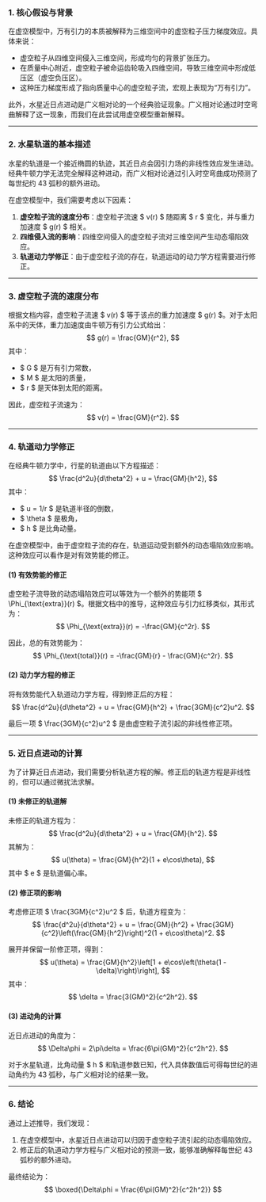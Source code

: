 ### **1. 核心假设与背景**
在虚空模型中，万有引力的本质被解释为三维空间中的虚空粒子压力梯度效应。具体来说：
- 虚空粒子从四维空间侵入三维空间，形成均匀的背景扩张压力。
- 在质量中心附近，虚空粒子被命运齿轮吸入四维空间，导致三维空间中形成低压区（虚空负压区）。
- 这种压力梯度形成了指向质量中心的虚空粒子流，宏观上表现为“万有引力”。

此外，水星近日点进动是广义相对论的一个经典验证现象。广义相对论通过时空弯曲解释了这一现象，而我们在此尝试用虚空模型重新解释。

---

### **2. 水星轨道的基本描述**
水星的轨道是一个接近椭圆的轨迹，其近日点会因引力场的非线性效应发生进动。经典牛顿力学无法完全解释这种进动，而广义相对论通过引入时空弯曲成功预测了每世纪约 43 弧秒的额外进动。

在虚空模型中，我们需要考虑以下因素：
1. **虚空粒子流的速度分布**：虚空粒子流速 $ v(r) $ 随距离 $ r $ 变化，并与重力加速度 $ g(r) $ 相关。
2. **四维侵入流的影响**：四维空间侵入的虚空粒子流对三维空间产生动态塌陷效应。
3. **轨道动力学修正**：由于虚空粒子流的存在，轨道运动的动力学方程需要进行修正。

---

### **3. 虚空粒子流的速度分布**
根据文档内容，虚空粒子流速 $ v(r) $ 等于该点的重力加速度 $ g(r) $。对于太阳系中的天体，重力加速度由牛顿万有引力公式给出：
$$
g(r) = \frac{GM}{r^2},
$$
其中：
- $ G $ 是万有引力常数，
- $ M $ 是太阳的质量，
- $ r $ 是天体到太阳的距离。

因此，虚空粒子流速为：
$$
v(r) = \frac{GM}{r^2}.
$$

---

### **4. 轨道动力学修正**
在经典牛顿力学中，行星的轨道由以下方程描述：
$$
\frac{d^2u}{d\theta^2} + u = \frac{GM}{h^2},
$$
其中：
- $ u = 1/r $ 是轨道半径的倒数，
- $ \theta $ 是极角，
- $ h $ 是比角动量。

在虚空模型中，由于虚空粒子流的存在，轨道运动受到额外的动态塌陷效应影响。这种效应可以看作是对有效势能的修正。

#### **(1) 有效势能的修正**
虚空粒子流导致的动态塌陷效应可以等效为一个额外的势能项 $ \Phi_{\text{extra}}(r) $。根据文档中的推导，这种效应与引力红移类似，其形式为：
$$
\Phi_{\text{extra}}(r) = -\frac{GM}{c^2r}.
$$

因此，总的有效势能为：
$$
\Phi_{\text{total}}(r) = -\frac{GM}{r} - \frac{GM}{c^2r}.
$$

#### **(2) 动力学方程的修正**
将有效势能代入轨道动力学方程，得到修正后的方程：
$$
\frac{d^2u}{d\theta^2} + u = \frac{GM}{h^2} + \frac{3GM}{c^2}u^2.
$$

最后一项 $ \frac{3GM}{c^2}u^2 $ 是由虚空粒子流引起的非线性修正项。

---

### **5. 近日点进动的计算**
为了计算近日点进动，我们需要分析轨道方程的解。修正后的轨道方程是非线性的，但可以通过微扰法求解。

#### **(1) 未修正的轨道解**
未修正的轨道方程为：
$$
\frac{d^2u}{d\theta^2} + u = \frac{GM}{h^2}.
$$
其解为：
$$
u(\theta) = \frac{GM}{h^2}(1 + e\cos\theta),
$$
其中 $ e $ 是轨道偏心率。

#### **(2) 修正项的影响**
考虑修正项 $ \frac{3GM}{c^2}u^2 $ 后，轨道方程变为：
$$
\frac{d^2u}{d\theta^2} + u = \frac{GM}{h^2} + \frac{3GM}{c^2}\left(\frac{GM}{h^2}\right)^2(1 + e\cos\theta)^2.
$$

展开并保留一阶修正项，得到：
$$
u(\theta) = \frac{GM}{h^2}\left[1 + e\cos\left(\theta(1 - \delta)\right)\right],
$$
其中：
$$
\delta = \frac{3(GM)^2}{c^2h^2}.
$$

#### **(3) 进动角的计算**
近日点进动的角度为：
$$
\Delta\phi = 2\pi\delta = \frac{6\pi(GM)^2}{c^2h^2}.
$$

对于水星轨道，比角动量 $ h $ 和轨道参数已知，代入具体数值后可得每世纪的进动角约为 43 弧秒，与广义相对论的结果一致。

---

### **6. 结论**
通过上述推导，我们发现：
1. 在虚空模型中，水星近日点进动可以归因于虚空粒子流引起的动态塌陷效应。
2. 修正后的轨道动力学方程与广义相对论的预测一致，能够准确解释每世纪 43 弧秒的额外进动。

最终结论为：
$$
\boxed{\Delta\phi = \frac{6\pi(GM)^2}{c^2h^2}}
$$